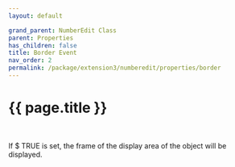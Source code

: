 ```yaml
---
layout: default

grand_parent: NumberEdit Class
parent: Properties
has_children: false
title: Border Event
nav_order: 2
permalink: /package/extension3/numberedit/properties/border
---
```

# {{ page.title }}
<br>

If $ TRUE is set, the frame of the display area of the object will be displayed.